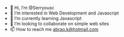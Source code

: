 - 👋 Hi, I’m @Serryousc
- 👀 I’m interested in Web Development and Javascript
- 🌱 I’m currently learning Javascript
- 💞️ I’m looking to collaborate on simple web sites
- 📫 How to reach me abrao.k@hotmail.com

<!---
Serryousc/Serryousc is a ✨ special ✨ repository because its `README.md` (this file) appears on your GitHub profile.
You can click the Preview link to take a look at your changes.
--->
